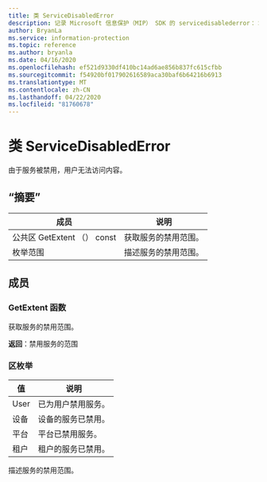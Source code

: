 ```yaml
---
title: 类 ServiceDisabledError
description: 记录 Microsoft 信息保护（MIP） SDK 的 servicedisablederror：：未定义的类。
author: BryanLa
ms.service: information-protection
ms.topic: reference
ms.author: bryanla
ms.date: 04/16/2020
ms.openlocfilehash: ef521d9330df410bc14ad6ae856b837fc615cfbb
ms.sourcegitcommit: f54920bf017902616589aca30baf6b64216b6913
ms.translationtype: MT
ms.contentlocale: zh-CN
ms.lasthandoff: 04/22/2020
ms.locfileid: "81760678"
---
```

# <a name="class-servicedisablederror"></a>类 ServiceDisabledError 
由于服务被禁用，用户无法访问内容。
  
## <a name="summary"></a>“摘要”
 成员                        | 说明                                
--------------------------------|---------------------------------------------
公共区 GetExtent （） const  |  获取服务的禁用范围。
枚举范围  |  描述服务的禁用范围。
  
## <a name="members"></a>成员
  
### <a name="getextent-function"></a>GetExtent 函数
获取服务的禁用范围。

  
**返回**：禁用服务的范围
  
### <a name="extent-enum"></a>区枚举
 值                         | 说明                                
--------------------------------|---------------------------------------------
User            | 已为用户禁用服务。
设备            | 设备的服务已禁用。
平台            | 平台已禁用服务。
租户            | 租户的服务已禁用。
描述服务的禁用范围。